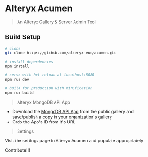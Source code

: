 # Alteryx Acumen

> An Alteryx Gallery & Server Admin Tool

## Build Setup

``` bash
# clone
git clone https://github.com/alteryx-vue/acumen.git

# install dependencies
npm install

# serve with hot reload at localhost:8080
npm run dev

# build for production with minification
npm run build
```

> Alteryx MongoDB API App

- Download the [MongoDB API App](https://gallery.alteryx.com/#!app/Alteryx-MongoDB-API-App/5b1563a9826fd306ecb2a8ac) from the public gallery and save/publish a copy in your organization's gallery
- Grab the App's ID from it's URL

> Settings

Visit the settings page in Alteryx Acumen and populate appropriately

Contribute!!!
